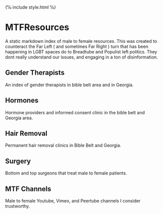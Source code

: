 {℅ include style.html ℅}

# MTFResources
A static markdown index of male to female resources. This was created to counteract the Far Left ( and sometimes Far Right ) turn that has been happening in LGBT spaces do to Breadtube and Populist left politics. They dont really understand our issues, and engaging in a ton of disinformation.

## Gender Therapists
An index of gender therapists in bible belt area and in Georgia.

## Hormones
Hormone providers and informed consent clinic in the bible belt and Georgia area.

## Hair Removal
Permanent hair removal clinics in Bible Belt and Georgia.

## Surgery
Bottom and top surgeons that treat male to female patients.

## MTF Channels
Male to female Youtube, Vimeo, and Peertube channels I consider trustworthy.
